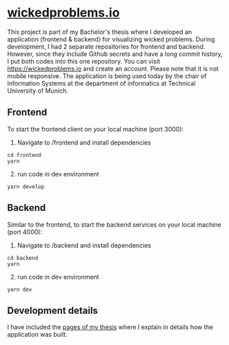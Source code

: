 # [wickedproblems.io](wickedproblems.io)

This project is part of my Bachelor's thesis where I developed an application (frontend & backend) for visualizing wicked problems. During development, I had 2 separate repositories for frontend and backend. However, since they include Github secrets and have a long commit history, I put both codes into this one repository. You can visit <https://wickedproblems.io> and create an account. Please note that it is not mobile responsive. The application is being used today by the chair of Information Systems at the department of informatics at Technical University of Munich.

## Frontend

To start the frontend client on your local machine (port 3000):

1. Navigate to /frontend and install dependencies
```shell
cd frontend
yarn
```
2. run code in dev environment
```shell
yarn develop
```
## Backend

Similar to the frontend, to start the backend services on your local machine (port 4000):

1. Navigate to /backend and install dependencies
```shell
cd backend
yarn
```
2. run code in dev environment
```shell
yarn dev
```

## Development details

I have included the [pages of my thesis](https://github.com/MunzerDw/wicked-problems/blob/main/docs/development_details.pdf) where I explain in details how the application was built.
